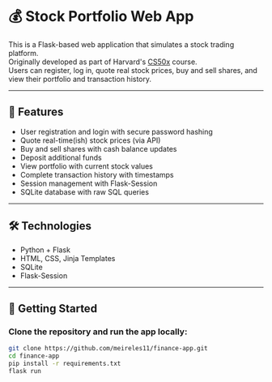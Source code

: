 # 💰 Stock Portfolio Web App

This is a Flask-based web application that simulates a stock trading platform.  
Originally developed as part of Harvard's [CS50x](https://cs50.harvard.edu/x/) course.  
Users can register, log in, quote real stock prices, buy and sell shares, and view their portfolio and transaction history.

---

## 🚀 Features

- User registration and login with secure password hashing
- Quote real-time(ish) stock prices (via API)
- Buy and sell shares with cash balance updates
- Deposit additional funds
- View portfolio with current stock values
- Complete transaction history with timestamps
- Session management with Flask-Session
- SQLite database with raw SQL queries

---

## 🛠 Technologies

- Python + Flask
- HTML, CSS, Jinja Templates
- SQLite
- Flask-Session

---

## 💾 Getting Started

### Clone the repository and run the app locally:

```bash
git clone https://github.com/meireles11/finance-app.git
cd finance-app
pip install -r requirements.txt
flask run
